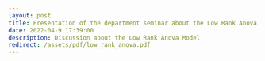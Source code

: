 ```yaml
---
layout: post
title: Presentation of the department seminar about the Low Rank Anova Model
date: 2022-04-9 17:39:00
description: Discussion about the Low Rank Anova Model
redirect: /assets/pdf/low_rank_anova.pdf
---
```

